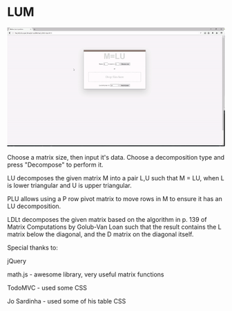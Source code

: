 # LUM

![Demonstration video](/demo.gif?raw=true "Demonstration video")

Choose a matrix size, then input it's data. Choose a decomposition type and press "Decompose" to
perform it.

LU decomposes the given matrix M into a pair L,U such that M = LU, when L is lower triangular and U
is upper triangular.

PLU allows using a P row pivot matrix to move rows in M to ensure it has an LU decomposition.

LDLt decomposes the given matrix based on the algorithm in p. 139 of Matrix Computations by
Golub-Van Loan such that the result contains the L matrix below the diagonal, and the D matrix
on the diagonal itself.

Special thanks to:

jQuery

math.js - awesome library, very useful matrix functions

TodoMVC - used some CSS

Jo Sardinha - used some of his table CSS